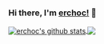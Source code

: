 ### Hi there, I'm [erchoc!](https://github.com/erchoc) 👋

<a href="https://github.com/hyj1991">
  <img align="center" src="https://github-readme-stats.vercel.app/api?username=erchoc&show_icons=true&theme=radical&count_private=true" alt="erchoc's github stats" />
</a>
<a href="https://github.com/erchoc" style="height: 400">
  <img align="center" src="https://github-readme-stats.vercel.app/api/top-langs/?username=erchoc&layout=compact&theme=radical" />
</a>


